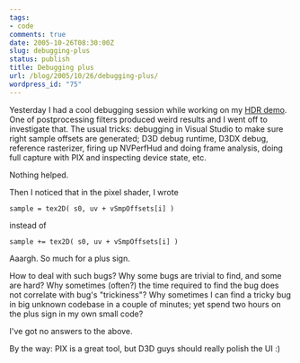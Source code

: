 ```yaml
---
tags:
- code
comments: true
date: 2005-10-26T08:30:00Z
slug: debugging-plus
status: publish
title: Debugging plus
url: /blog/2005/10/26/debugging-plus/
wordpress_id: "75"
---
```


Yesterday I had a cool debugging session while working on my [HDR demo](/blog/2005/10/23/jumped-onto-hdr-bandwagon). One of postprocessing filters produced weird results and I went off to investigate that. The usual tricks: debugging in Visual Studio to make sure right sample offsets are generated; D3D debug runtime, D3DX debug, reference rasterizer, firing up NVPerfHud and doing frame analysis, doing full capture with PIX and inspecting device state, etc.

Nothing helped.

Then I noticed that in the pixel shader, I wrote  

    sample = tex2D( s0, uv + vSmpOffsets[i] )

instead of  

    sample += tex2D( s0, uv + vSmpOffsets[i] )

Aaargh. So much for a plus sign.

How to deal with such bugs? Why some bugs are trivial to find, and some are hard? Why sometimes (often?) the time required to find the bug does not correlate with bug's "trickiness"? Why sometimes I can find a tricky bug in big unknown codebase in a couple of minutes; yet spend two hours on the plus sign in my own small code?

I've got no answers to the above.

By the way: PIX is a great tool, but D3D guys should really polish the UI :)

